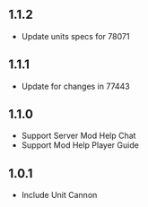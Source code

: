 ## 1.1.2

- Update units specs for 78071

## 1.1.1

- Update for changes in 77443

## 1.1.0

- Support Server Mod Help Chat
- Support Mod Help Player Guide

## 1.0.1

- Include Unit Cannon
